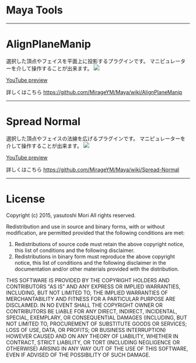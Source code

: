 # Maya Tools
-----
# AlignPlaneManip
選択した頂点やフェイスを平面上に投影するプラグインです。
マニピュレーターを介して操作することが出来ます。
![](https://raw.githubusercontent.com/MirageYM/Maya/master/AlignPlaneManip/AlignPlaneManip1.jpg)

[YouTube preview](https://www.youtube.com/watch?v=e6WFADfKEuQ&hd=1) 

詳しくはこちら
https://github.com/MirageYM/Maya/wiki/AlignPlaneManip

-----
# Spread Normal
選択した頂点やフェイスの法線を広げるプラグインです。
マニピュレーターを介して操作することが出来ます。
![](https://raw.githubusercontent.com/MirageYM/Maya/master/SpreadNormal/SpreadNormal_Fig1.jpg)

[YouTube preview](https://www.youtube.com/watch?v=wkbzJwmD6TU&hd=1) 

詳しくはこちら
https://github.com/MirageYM/Maya/wiki/Spread-Normal

-----
# License

Copyright (c) 2015, yasutoshi Mori
All rights reserved.

Redistribution and use in source and binary forms, with or without
modification, are permitted provided that the following conditions are met:

1. Redistributions of source code must retain the above copyright notice, this
   list of conditions and the following disclaimer.
2. Redistributions in binary form must reproduce the above copyright notice,
   this list of conditions and the following disclaimer in the documentation
   and/or other materials provided with the distribution.

THIS SOFTWARE IS PROVIDED BY THE COPYRIGHT HOLDERS AND CONTRIBUTORS "AS IS" AND
ANY EXPRESS OR IMPLIED WARRANTIES, INCLUDING, BUT NOT LIMITED TO, THE IMPLIED
WARRANTIES OF MERCHANTABILITY AND FITNESS FOR A PARTICULAR PURPOSE ARE
DISCLAIMED. IN NO EVENT SHALL THE COPYRIGHT OWNER OR CONTRIBUTORS BE LIABLE FOR
ANY DIRECT, INDIRECT, INCIDENTAL, SPECIAL, EXEMPLARY, OR CONSEQUENTIAL DAMAGES
(INCLUDING, BUT NOT LIMITED TO, PROCUREMENT OF SUBSTITUTE GOODS OR SERVICES;
LOSS OF USE, DATA, OR PROFITS; OR BUSINESS INTERRUPTION) HOWEVER CAUSED AND
ON ANY THEORY OF LIABILITY, WHETHER IN CONTRACT, STRICT LIABILITY, OR TORT
(INCLUDING NEGLIGENCE OR OTHERWISE) ARISING IN ANY WAY OUT OF THE USE OF THIS
SOFTWARE, EVEN IF ADVISED OF THE POSSIBILITY OF SUCH DAMAGE.
